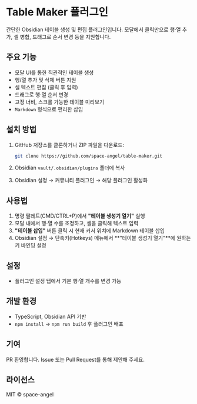 # Table Maker 플러그인

간단한 Obsidian 테이블 생성 및 편집 플러그인입니다. 모달에서 클릭만으로 행·열 추가, 셀 병합, 드래그로 순서 변경 등을 지원합니다.

## 주요 기능

* 모달 UI를 통한 직관적인 테이블 생성
* 행/열 추가 및 삭제 버튼 지원
* 셀 텍스트 편집 (클릭 후 입력)
* 드래그로 행·열 순서 변경
* 고정 너비, 스크롤 가능한 테이블 미리보기
* `Markdown` 형식으로 편리한 삽입

## 설치 방법

1. GitHub 저장소를 클론하거나 ZIP 파일을 다운로드:

   ```bash
   git clone https://github.com/space-angel/table-maker.git
   ```
2. Obsidian `vault/.obsidian/plugins` 폴더에 복사
3. Obsidian 설정 → 커뮤니티 플러그인 → 해당 플러그인 활성화

## 사용법

1. 명령 팔레트(CMD/CTRL+P)에서 **"테이블 생성기 열기"** 실행
2. 모달 내에서 행·열 수를 조정하고, 셀을 클릭해 텍스트 입력
3. **"테이블 삽입"** 버튼 클릭 시 현재 커서 위치에 Markdown 테이블 삽입
4. Obsidian 설정 → 단축키(Hotkeys) 메뉴에서 \*\*"테이블 생성기 열기"\*\*에 원하는 키 바인딩 설정

## 설정

* 플러그인 설정 탭에서 기본 행·열 개수를 변경 가능

## 개발 환경

* TypeScript, Obsidian API 기반
* `npm install` → `npm run build` 후 플러그인 배포

## 기여

PR 환영합니다. Issue 또는 Pull Request를 통해 제안해 주세요.

## 라이선스

MIT © space-angel
